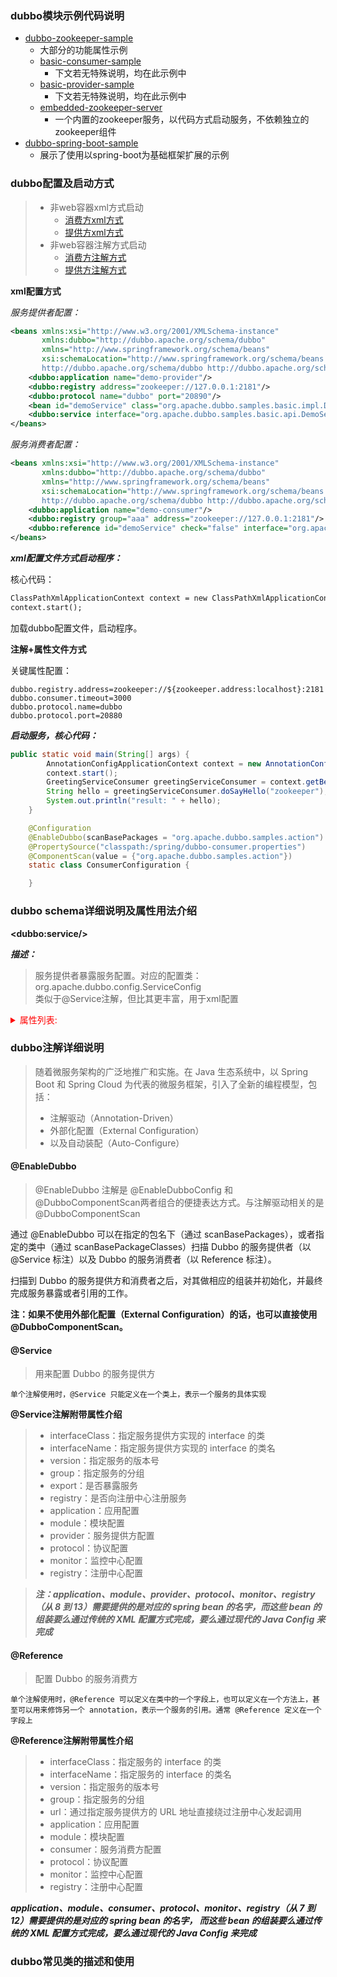 ### dubbo模块示例代码说明

- [dubbo-zookeeper-sample](../../../code/dubbo-zookeeper-sample)
    - 大部分的功能属性示例
    - [basic-consumer-sample](../../../code/dubbo-zookeeper-sample/basic-consumer-sample)
        - 下文若无特殊说明，均在此示例中
    - [basic-provider-sample](../../../code/dubbo-zookeeper-sample/basic-provider-sample) 
        - 下文若无特殊说明，均在此示例中
    - [embedded-zookeeper-server](../../../code/dubbo-zookeeper-sample/embedded-zookeeper-server)
        - 一个内置的zookeeper服务，以代码方式启动服务，不依赖独立的zookeeper组件
- [dubbo-spring-boot-sample](../../../code/dubbo-zookeeper-sample)
    - 展示了使用以spring-boot为基础框架扩展的示例


### dubbo配置及启动方式

>- 非web容器xml方式启动
>   - [消费方xml方式](../../../code/dubbo-zookeeper-sample/basic-consumer-sample)
>   - [提供方xml方式](../../../code/dubbo-zookeeper-sample/basic-provider-sample)
>- 非web容器注解方式启动
>   - [消费方注解方式](../../../code/dubbo-zookeeper-sample/basic-consumer-sample)
>   - [提供方注解方式](../../../code/dubbo-zookeeper-sample/basic-provider-sample)


**xml配置方式**

*服务提供者配置：*

```xml
<beans xmlns:xsi="http://www.w3.org/2001/XMLSchema-instance"
       xmlns:dubbo="http://dubbo.apache.org/schema/dubbo"
       xmlns="http://www.springframework.org/schema/beans"
       xsi:schemaLocation="http://www.springframework.org/schema/beans http://www.springframework.org/schema/beans/spring-beans.xsd
       http://dubbo.apache.org/schema/dubbo http://dubbo.apache.org/schema/dubbo/dubbo.xsd">
    <dubbo:application name="demo-provider"/>
    <dubbo:registry address="zookeeper://127.0.0.1:2181"/>
    <dubbo:protocol name="dubbo" port="20890"/>
    <bean id="demoService" class="org.apache.dubbo.samples.basic.impl.DemoServiceImpl"/>
    <dubbo:service interface="org.apache.dubbo.samples.basic.api.DemoService" ref="demoService"/>
</beans>
```

*服务消费者配置：*

```xml
<beans xmlns:xsi="http://www.w3.org/2001/XMLSchema-instance"
       xmlns:dubbo="http://dubbo.apache.org/schema/dubbo"
       xmlns="http://www.springframework.org/schema/beans"
       xsi:schemaLocation="http://www.springframework.org/schema/beans http://www.springframework.org/schema/beans/spring-beans.xsd
       http://dubbo.apache.org/schema/dubbo http://dubbo.apache.org/schema/dubbo/dubbo.xsd">
    <dubbo:application name="demo-consumer"/>
    <dubbo:registry group="aaa" address="zookeeper://127.0.0.1:2181"/>
    <dubbo:reference id="demoService" check="false" interface="org.apache.dubbo.samples.basic.api.DemoService"/>
</beans>
```

***xml配置文件方式启动程序：***

核心代码：
```cmd
ClassPathXmlApplicationContext context = new ClassPathXmlApplicationContext("spring/dubbo-demo-consumer.xml");
context.start();
```

加载dubbo配置文件，启动程序。

**注解+属性文件方式**

关键属性配置：

```properties
dubbo.registry.address=zookeeper://${zookeeper.address:localhost}:2181
dubbo.consumer.timeout=3000
dubbo.protocol.name=dubbo
dubbo.protocol.port=20880
```

***启动服务，核心代码：***

```java
public static void main(String[] args) {
        AnnotationConfigApplicationContext context = new AnnotationConfigApplicationContext(ConsumerConfiguration.class);
        context.start();
        GreetingServiceConsumer greetingServiceConsumer = context.getBean(GreetingServiceConsumer.class);
        String hello = greetingServiceConsumer.doSayHello("zookeeper");
        System.out.println("result: " + hello);
    }

    @Configuration
    @EnableDubbo(scanBasePackages = "org.apache.dubbo.samples.action")
    @PropertySource("classpath:/spring/dubbo-consumer.properties")
    @ComponentScan(value = {"org.apache.dubbo.samples.action"})
    static class ConsumerConfiguration {

    }
```

### dubbo schema详细说明及属性用法介绍

**&lt;dubbo:service/&gt;**

***描述：***

>服务提供者暴露服务配置。对应的配置类：org.apache.dubbo.config.ServiceConfig<br>
类似于@Service注解，但比其更丰富，用于xml配置

<details>
<summary style="color:red;">属性列表:</summary>

属性|	对应URL参数|	类型|	是否必填|	缺省值|	作用|	描述|	兼容性|
|:----:|:----:|:----:|:----:|:----:|:----:|:----:|:----|
interface|		|class|	必填	|	&nbsp;|服务发现|	服务接口名|	1.0.0以上版本|
ref|		|object|	必填	|	&nbsp;|服务发现|	服务对象实现引用|	1.0.0以上版本|
version|	|version|	string|	可选|	0.0.0	|服务发现	服务版本，建议使用两位数字版本，如：1.0，通常在接口不兼容时版本号才需要升级|	1.0.0以上版本|
group|	group|	string|	可选|		|服务发现|	服务分组，当一个接口有多个实现，可以用分组区分|	1.0.7以上版本|
path|	<path>|	string|	可选|	缺省为接口名|	服务发现|	服务路径 (注意：1.0不支持自定义路径，总是使用接口名，如果有1.0调2.0，配置服务路径可能不兼容)|	1.0.12以上版本|
delay|	delay|	int|	可选|	0	|性能调优	延迟注册服务时间(毫秒) ，设为-1时，表示延迟到Spring容器初始化完成时暴露服务|	1.0.14以上版本|
timeout|	timeout|	int|	可选|	1000	|性能调优	远程服务调用超时时间(毫秒)|	2.0.0以上版本|
retries|	retries|	int|	可选|	2	|性能调优	|远程服务调用重试次数，不包括第一次调用，不需要重试请设为0|	2.0.0以上版本|
connections|	connections|	int	|可选	|100	|性能调优	|对每个提供者的最大连接数，rmi、http、hessian等短连接协议表示限制连接数，dubbo等长连接协表示建立的长连接个数|	2.0.0以上版本
loadbalance|	loadbalance|	string|	可选	|random	|性能调优|	负载均衡策略，可选值：random,roundrobin,leastactive，分别表示：随机，轮询，最少活跃调用|	2.0.0以上版本
async|	async|	boolean|	可选|	false|	性能调优|	是否缺省异步执行，不可靠异步，只是忽略返回值，不阻塞执行线程	|2.0.0以上版本
local|	local|	class/boolean|	可选|	false|	服务治理|	设为true，表示使用缺省代理类名，即：接口名 + Local后缀，已废弃，请使用stub|	2.0.0以上版本
stub|	stub|	class/boolean|	可选|	false|	服务治理|	设为true，表示使用缺省代理类名，即：接口名 + Stub后缀，服务接口客户端本地代理类名，用于在客户端执行本地逻辑，如本地缓存等，该本地代理类的构造函数必须允许传入远程代理对象，构造函数如：public XxxServiceStub(XxxService xxxService)|	2.0.0以上版本
mock|	mock|	class/boolean|	可选|	false|	服务治理|	设为true，表示使用缺省Mock类名，即：接口名 + Mock后缀，服务接口调用失败Mock实现类，该Mock类必须有一个无参构造函数，与Local的区别在于，Local总是被执行，而Mock只在出现非业务异常(比如超时，网络异常等)时执行，Local在远程调用之前执行，Mock在远程调用后执行。|	2.0.0以上版本
token|	token|	string/boolean|	可选|	false|	服务治理|	令牌验证，为空表示不开启，如果为true，表示随机生成动态令牌，否则使用静态令牌，令牌的作用是防止消费者绕过注册中心直接访问，保证注册中心的授权功能有效，如果使用点对点调用，需关闭令牌功能|	2.0.0以上版本
registry|		|string|	可选|	缺省向所有registry注册|	配置关联|	向指定注册中心注册，在多个注册中心时使用，值为<dubbo:registry>的id属性，多个注册中心ID用逗号分隔，如果不想将该服务注册到任何registry，可将值设为N/A|	2.0.0以上版本
provider|		|string|	可选|	缺使用第一个provider配置|	配置关联|	指定provider，值为<dubbo:provider>的id属性|	2.0.0以上版本|
deprecated|	deprecated|	boolean|	可选|	false|	服务治理|	服务是否过时，如果设为true，消费方引用时将打印服务过时警告error日志|	2.0.5以上版本|
dynamic|	dynamic|	boolean|	可选|	true|	服务治理|	服务是否动态注册，如果设为false，注册后将显示后disable状态，需人工启用，并且服务提供者停止时，也不会自动取消册，需人工禁用。|	2.0.5以上版本|
accesslog|	accesslog|	string/boolean|	可选	|false	|服务治理	|设为true，将向logger中输出访问日志，也可填写访问日志文件路径，直接把访问日志输出到指定文件|	2.0.5以上版本|
owner|	owner|	string|	可选	|	|服务治理|	服务负责人，用于服务治理，请填写负责人公司邮箱前缀|	2.0.5以上版本
document|	document|	string|	可选|	&nbsp;	|服务治理	服务文档URL|	2.0.5以上版本|
weight|	weight|	int	|可选	|&nbsp;|	性能调优	|服务权重	|2.0.5以上版本|
executes|	executes|	int|	可选	|0	|性能调优	|服务提供者每服务每方法最大可并行执行请求数|	2.0.5以上版本|
proxy|	proxy|	string|	可选	|javassist|	性能调优|	生成动态代理方式，可选：jdk/javassist|	2.0.5以上版本|
cluster|	cluster|	string	|可选|	failover	|性能调优|	集群方式，可选：failover/failfast/failsafe/failback/forking|	2.0.5以上版本|
filter|	service.filter|	string|	可选|	default|	性能调优|	服务提供方远程调用过程拦截器名称，多个名称用逗号分隔|	2.0.5以上版本|
listener|	exporter.listener|	string|	可选|	default|	性能调优|	服务提供方导出服务监听器名称，多个名称用逗号分隔| &nbsp;|	
protocol|	|	string|	可选	|	|配置关联	使用指定的协议暴露服务，在多协议时使用，值为<dubbo:protocol>的id属性，多个协议ID用逗号分隔|	2.0.5以上版本|
layer|	layer|	string|	可选	|	|服务治理	服务提供者所在的分层。如：biz、dao、intl:web、china:acton。|	2.0.7以上版本|
register|	register|	boolean|	可选|	true|	服务治理	该协议的服务是否注册到注册中心	|2.0.8以上版本|

</details>

### dubbo注解详细说明

> 随着微服务架构的广泛地推广和实施。在 Java 生态系统中，以 Spring Boot 和 Spring Cloud 为代表的微服务框架，引入了全新的编程模型，包括：
>- 注解驱动（Annotation-Driven）
>- 外部化配置（External Configuration）
>- 以及自动装配（Auto-Configure）

#### @EnableDubbo


>@EnableDubbo 注解是 @EnableDubboConfig 和 @DubboComponentScan两者组合的便捷表达方式。与注解驱动相关的是 @DubboComponentScan

通过 @EnableDubbo 可以在指定的包名下（通过 scanBasePackages），或者指定的类中（通过 scanBasePackageClasses）扫描 Dubbo 的服务提供者（以 @Service 标注）以及 Dubbo 的服务消费者（以 Reference 标注）。

扫描到 Dubbo 的服务提供方和消费者之后，对其做相应的组装并初始化，并最终完成服务暴露或者引用的工作。

**注：如果不使用外部化配置（External Configuration）的话，也可以直接使用 @DubboComponentScan。**

#### @Service

>用来配置 Dubbo 的服务提供方

    单个注解使用时，@Service 只能定义在一个类上，表示一个服务的具体实现

**@Service注解附带属性介绍**

>- interfaceClass：指定服务提供方实现的 interface 的类
>- interfaceName：指定服务提供方实现的 interface 的类名
>- version：指定服务的版本号
>- group：指定服务的分组
>- export：是否暴露服务
>- registry：是否向注册中心注册服务
>- application：应用配置
>- module：模块配置
>- provider：服务提供方配置
>- protocol：协议配置
>- monitor：监控中心配置
>- registry：注册中心配置

>***注：application、module、provider、protocol、monitor、registry（从 8 到 13）需要提供的是对应的 spring bean 
的名字，而这些 bean 的组装要么通过传统的 XML 配置方式完成，要么通过现代的 Java Config 来完成***

#### @Reference


>配置 Dubbo 的服务消费方

    单个注解使用时，@Reference 可以定义在类中的一个字段上，也可以定义在一个方法上，甚至可以用来修饰另一个 annotation，表示一个服务的引用。通常 @Reference 定义在一个字段上

**@Reference注解附带属性介绍**

>- interfaceClass：指定服务的 interface 的类
>- interfaceName：指定服务的 interface 的类名
>- version：指定服务的版本号
>- group：指定服务的分组
>- url：通过指定服务提供方的 URL 地址直接绕过注册中心发起调用
>- application：应用配置
>- module：模块配置
>- consumer：服务消费方配置
>- protocol：协议配置
>- monitor：监控中心配置
>- registry：注册中心配置

***application、module、consumer、protocol、monitor、registry（从 7 到 12）需要提供的是对应的 spring bean 的名字，
而这些 bean 的组装要么通过传统的 XML 配置方式完成，要么通过现代的 Java Config 来完成***

### dubbo常见类的描述和使用
